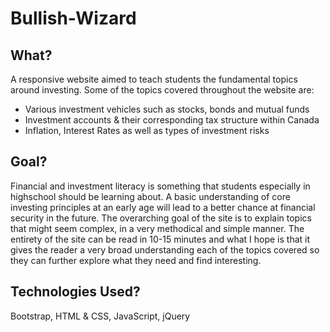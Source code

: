 # Bullish-Wizard

## What?
A responsive website aimed to teach students the fundamental topics around investing. 
Some of the topics covered throughout the website are:
- Various investment vehicles such as stocks, bonds and mutual funds
- Investment accounts & their corresponding tax structure within Canada
- Inflation, Interest Rates as well as types of investment risks

## Goal?
Financial and investment literacy is something that students especially in highschool should be learning about. A basic understanding of core investing principles at an early age will lead to a better chance at financial security in the future. The overarching goal of the site is to explain topics that might seem complex, in a very methodical and simple manner. The entirety of the site can be read in 10-15 minutes and what I hope is that it gives the reader a very broad understanding each of the topics covered so they can further explore what they need and find interesting.

## Technologies Used?
Bootstrap, HTML & CSS, JavaScript, jQuery




